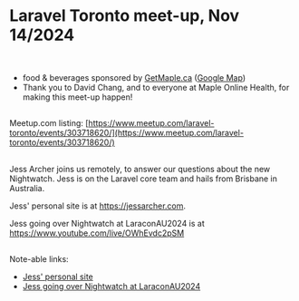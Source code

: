 # Laravel Toronto meet-up, Nov 14/2024
<br>

- food & beverages sponsored by [GetMaple.ca](https://getmaple.ca) ([Google Map]([https://maps.app.goo.gl/85Bdft6xLCHLyM6n6](https://maps.app.goo.gl/k5dd3RNXotiE331r7)))
- Thank you to David Chang, and to everyone at Maple Online Health, for making this meet-up happen!

##
Meetup.com listing: [https://www.meetup.com/laravel-toronto/events/303718620/](https://www.meetup.com/laravel-toronto/events/303718620/)

##
Jess Archer joins us remotely, to answer our questions about the new Nightwatch. Jess is on the Laravel core team and hails from Brisbane in Australia.

Jess' personal site is at https://jessarcher.com.

Jess going over Nightwatch at LaraconAU2024 is at https://www.youtube.com/live/OWhEvdc2pSM

##
Note-able links:
- [Jess' personal site](https://jessarcher.com)
- [Jess going over Nightwatch at LaraconAU2024](https://www.youtube.com/live/OWhEvdc2pSM)
